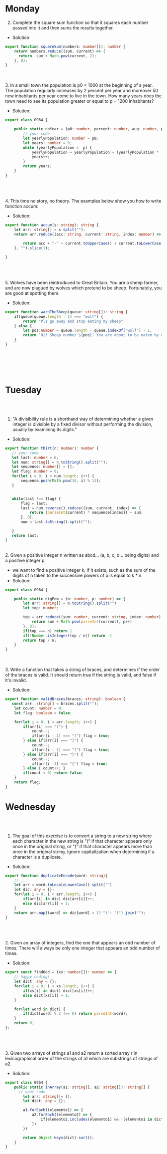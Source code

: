 # **Monday**    
2. Complete the square sum function so that it squares each number passed into it and then sums the results together.  
+ Solution
```typescript
export function squareSum(numbers: number[]): number {
    return numbers.reduce((sum, current) => {
      return  sum + Math.pow(current, 2);
    }, 0);
}
```
<br/><br/>
3. In a small town the population is p0 = 1000 at the beginning of a year. The population regularly increases by 2 percent per year and moreover 50 new inhabitants per year come to live in the town. How many years does the town need to see its population greater or equal to p = 1200 inhabitants?  
+ Solution:  
```typescript
export class G964 {

    public static nbYear = (p0: number, percent: number, aug: number, p: number) => {
        // your code
        let yearlyPopulation: number = p0;
        let years: number = 0;
        while (yearlyPopulation <  p) {
            yearlyPopulation = yearlyPopulation + (yearlyPopulation * (percent/100)) + aug;
            years++;
        }
        return years;
    }
}
```
<br/><br/><br/>
4. This time no story, no theory. The examples below show you how to write function accum:  
+ Solution:  
```typescript
export function accum(s: string): string {
    let arr: string[] = s.split("");
    return arr.reduce((acc: string, current: string, index: number) => {
        
        return acc + "-" + current.toUpperCase() + current.toLowerCase().repeat(index);
    }, "").slice(1);

}
```
<br/><br/><br/>
5. Wolves have been reintroduced to Great Britain. You are a sheep farmer, and are now plagued by wolves which pretend to be sheep. Fortunately, you are good at spotting them.  
+ Solution:  
```typescript
export function warnTheSheep(queue: string[]): string {
    if(queue[queue.length - 1] === "wolf") {
        return "Pls go away and stop eating my sheep"
    } else {
        let pos:number = queue.length - queue.indexOf("wolf") - 1;
        return `Oi! Sheep number ${pos}! You are about to be eaten by a wolf!`
    }
}
```
<br/><br/><br/><br/>

# **Tuesday**   
<br/><br/>  
1. "A divisibility rule is a shorthand way of determining whether a given integer is divisible by a fixed divisor without performing the division, usually by examining its digits."  
+ Solution:  
 ```typescript
 export function thirt(n: number): number {
    // your code
    let last: number = n;
    let num: string[] = n.toString().split("");
    let sequence: number[] = [];
    let flag: number = 0;
    for(let i = 0; i < num.length; i++) {
        sequence.push(Math.pow(10, i) % 13);
    }


    while(last !== flag) {
        flag = last;
        last = num.reverse().reduce((sum, current, index) => {
            return (parseInt(current) * sequence[index]) + sum;
        }, 0);
        num = last.toString().split("");

    }
    return last;
}
 ```
 <br/>
 2. Given a positive integer n written as abcd... (a, b, c, d... being digits) and a positive integer p.  

+ we want to find a positive integer k, if it exists, such as the sum of the digits of n taken to the successive powers of p is equal to k * n.  
+ Solution:  
```typescript
export class G964 {

    public static digPow = (n: number, p: number) => {
        let arr: string[] = n.toString().split("")
        let top: number;

        top = arr.reduce((sum: number, current: string, index: number) => {
            return sum + Math.pow(parseInt(current), p++)
        }, 0);
        if(top === n) return 1
        if(!Number.isInteger(top / n)) return -1
        return top / n;
    }
}
```
 <br/> <br/>
3. Write a function that takes a string of braces, and determines if the order of the braces is valid. It should return true if the string is valid, and false if it's invalid.  
+ Solution:  
```typescript
export function validBraces(braces: string): boolean {
   const arr: string[] = braces.split("");
    let count: number = 0;
    let flag: boolean = false;

    for(let i = 0; i < arr.length; i++) {
        if(arr[i] === ")") {
            count--;
            if(arr[i - 1] === "(") flag = true;
        } else if(arr[i] === "]") {
            count--;
            if(arr[i - 1] === "[") flag = true;
        } else if(arr[i] === "}") {
            count--;
            if(arr[i -1] === "{") flag = true;
        } else { count++; }
        if(count < 0) return false;
    }
    return flag;
}
```

# **Wednesday**   
<br/><br/>  
1. The goal of this exercise is to convert a string to a new string where each character in the new string is "(" if that character appears only once in the original string, or ")" if that character appears more than once in the original string. Ignore capitalization when determining if a character is a duplicate.  
* Solution:  
```typescript
export function duplicateEncode(word: string){
    // ...
    let arr = word.toLocaleLowerCase().split("")
    let dic: any = {};
    for(let i = 0; i < arr.length; i++) {
        if(arr[i] in dic) dic[arr[i]]++;
        else dic[arr[i]] = 1;
    }
    return arr.map((word) => dic[word] > 1? ")": "(").join("");
}
```
 <br/><br/>  
2. Given an array of integers, find the one that appears an odd number of times. There will always be only one integer that appears an odd number of times.  
* Solution:
```typescript
export const findOdd = (xs: number[]): number => {
    // happy coding!
    let dict: any = {};
    for(let i = 0; i < xs.length; i++) {
        if(xs[i] in dict) dict[xs[i]]++;
        else dict[xs[i]] = 1;
    }

    for(let word in dict) {
        if(dict[word] % 2 !== 0) return parseInt(word);
    }
    return 0;
};
```
<br/><br/>  
3. Given two arrays of strings a1 and a2 return a sorted array r in lexicographical order of the strings of a1 which are substrings of strings of a2.  
+ Solution:  
```typescript
export class G964 {
    public static inArray(a1: string[], a2: string[]): string[] {
      // your code
        let arr: string[]= [];
        let dict: any = {};

        a1.forEach((elemento1) => {
            a2.forEach((elemento2) => {
                if(elemento2.includes(elemento1) && !(elemento1 in dict)) dict[elemento1] = 1;
            })
        })

        return Object.keys(dict).sort();
    }
}
```

